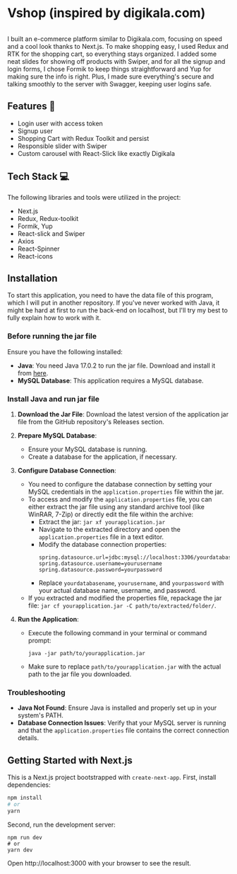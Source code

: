# Vshop (inspired by digikala.com)
<img src="https://github.com/AbbasVaziri/Vshop/assets/122804004/68b5b0f9-4d02-49b1-bf56-4155b6a440f4" alt="">

I built an e-commerce platform similar to Digikala.com, focusing on speed and a cool look thanks to Next.js. To make shopping easy, I used Redux and RTK for the shopping cart, so everything stays organized. I added some neat slides for showing off products with Swiper, and for all the signup and login forms, I chose Formik to keep things straightforward and Yup for making sure the info is right. Plus, I made sure everything's secure and talking smoothly to the server with Swagger, keeping user logins safe.

## Features 🚀

- Login user with access token
- Signup user
- Shopping Cart with Redux Toolkit and persist
- Responsible slider with Swiper
- Custom carousel with React-Slick like exactly Digikala

## Tech Stack 💻

The following libraries and tools were utilized in the project:

- Next.js
- Redux, Redux-toolkit
- Formik, Yup
- React-slick and Swiper
- Axios
- React-Spinner
- React-icons

## Installation

To start this application, you need to have the data file of this program, which I will put in another repository. If you've never worked with Java, it might be hard at first to run the back-end on localhost, but I'll try my best to fully explain how to work with it.

### Before running the jar file

Ensure you have the following installed:

- **Java**: You need Java 17.0.2 to run the jar file. Download and install it from [here](https://www.oracle.com/java/technologies/javase/jdk17-archive-downloads.html).
- **MySQL Database**: This application requires a MySQL database.

### Install Java and run jar file

1. **Download the Jar File**: Download the latest version of the application jar file from the GitHub repository's Releases section.

2. **Prepare MySQL Database**:
   - Ensure your MySQL database is running.
   - Create a database for the application, if necessary.

3. **Configure Database Connection**:
   - You need to configure the database connection by setting your MySQL credentials in the `application.properties` file within the jar.
   - To access and modify the `application.properties` file, you can either extract the jar file using any standard archive tool (like WinRAR, 7-Zip) or directly edit the file within the archive:
     - Extract the jar: `jar xf yourapplication.jar`
     - Navigate to the extracted directory and open the `application.properties` file in a text editor.
     - Modify the database connection properties:
       ```
       spring.datasource.url=jdbc:mysql://localhost:3306/yourdatabasename
       spring.datasource.username=yourusername
       spring.datasource.password=yourpassword
       ```
     - Replace `yourdatabasename`, `yourusername`, and `yourpassword` with your actual database name, username, and password.
   - If you extracted and modified the properties file, repackage the jar file: `jar cf yourapplication.jar -C path/to/extracted/folder/`.

4. **Run the Application**:
   - Execute the following command in your terminal or command prompt:
     ```
     java -jar path/to/yourapplication.jar
     ```
   - Make sure to replace `path/to/yourapplication.jar` with the actual path to the jar file you downloaded.

### Troubleshooting

- **Java Not Found**: Ensure Java is installed and properly set up in your system's PATH.
- **Database Connection Issues**: Verify that your MySQL server is running and that the `application.properties` file contains the correct connection details.

## Getting Started with Next.js

This is a Next.js project bootstrapped with `create-next-app`. First, install dependencies:

```bash
npm install
# or
yarn
```

Second, run the development server:
```
npm run dev
# or
yarn dev
```
Open http://localhost:3000 with your browser to see the result.

